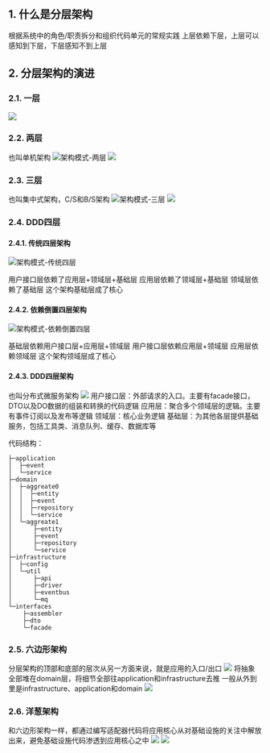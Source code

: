 ## 1. 什么是分层架构
根据系统中的角色/职责拆分和组织代码单元的常规实践
上层依赖下层，上层可以感知到下层，下层感知不到上层
## 2. 分层架构的演进
### 2.1. 一层
![](https://upload-images.jianshu.io/upload_images/4099-86a57eb27ad63a8c.png?imageMogr2/auto-orient/strip%7CimageView2/2/w/631/format/webp)
### 2.2. 两层
也叫单机架构
![架构模式-两层](https://raw.githubusercontent.com/TDoct/images/master/1630136113_20210828152952315_25465.png)
![](https://upload-images.jianshu.io/upload_images/4099-3b29f804f28fadda.png?imageMogr2/auto-orient/strip%7CimageView2/2/w/641/format/webp)
### 2.3. 三层
也叫集中式架构，C/S和B/S架构
![架构模式-三层](https://raw.githubusercontent.com/TDoct/images/master/1630136115_20210828153013875_28283.png)
![](https://upload-images.jianshu.io/upload_images/4099-adb2a8a51accd1aa.png?imageMogr2/auto-orient/strip%7CimageView2/2/w/625/format/webp)
### 2.4. DDD四层
#### 2.4.1. 传统四层架构

![架构模式-传统四层](https://raw.githubusercontent.com/TDoct/images/master/1630136116_20210828153331235_15671.png)

用户接口层依赖了应用层+领域层+基础层
应用层依赖了领域层+基础层
领域层依赖了基础层
这个架构基础层成了核心

#### 2.4.2. 依赖倒置四层架构
![架构模式-依赖倒置四层](https://raw.githubusercontent.com/TDoct/images/master/1630203502_20210829101818023_12110.png)

基础层依赖用户接口层+应用层+领域层
用户接口层依赖应用层+领域层
应用层依赖领域层
这个架构领域层成了核心
#### 2.4.3. DDD四层架构
也叫分布式微服务架构
![](https://raw.githubusercontent.com/TDoct/images/master/1630120736_20210828103943210_24441.png)
用户接口层：外部请求的入口。主要有facade接口，DTO以及DO数据的组装和转换的代码逻辑
应用层：聚合多个领域层的逻辑。主要有事件订阅以及发布等逻辑
领域层：核心业务逻辑
基础层：为其他各层提供基础服务，包括工具类、消息队列、缓存、数据库等


代码结构：
```dir
├─application
│  ├─event
│  └─service
├─domain
│  ├─aggreate0
│  │  ├─entity
│  │  ├─event
│  │  ├─repository
│  │  └─service
│  └─aggreate1
│      ├─entity
│      ├─event
│      ├─repository
│      └─service
├─infrastructure
│  ├─config
│  └─util
│      ├─api
│      ├─driver
│      ├─eventbus
│      └─mq
└─interfaces
    ├─assembler
    ├─dto
    └─facade
```


### 2.5. 六边形架构
分层架构的顶部和底部的层次从另一方面来说，就是应用的入口/出口
![](https://upload-images.jianshu.io/upload_images/4099-0f74745a191b7486.png?imageMogr2/auto-orient/strip%7CimageView2/2/w/562/format/webp)
将抽象全部堆在domain层，将细节全部往application和infrastructure去推
一般从外到里是infrastructure、application和domain
![](https://raw.githubusercontent.com/TDoct/images/master/1630120735_20210828103917894_4383.png)

### 2.6. 洋葱架构
和六边形架构一样，都通过编写适配器代码将应用核心从对基础设施的关注中解放出来，避免基础设施代码渗透到应用核心之中
![](https://upload-images.jianshu.io/upload_images/4099-8e52e4d2ede3d36e.png?imageMogr2/auto-orient/strip%7CimageView2/2/w/828/format/webp)
![](https://raw.githubusercontent.com/TDoct/images/master/1630120734_20210828103846342_127.png)